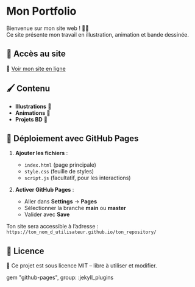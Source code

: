 # Mon Portfolio  

Bienvenue sur mon site web ! 🎨✨  
Ce site présente mon travail en illustration, animation et bande dessinée.  

## 🔹 Accès au site  
🔗 [Voir mon site en ligne](https://ton_nom_d_utilisateur.github.io/ton_repository/)  

## 🖌 Contenu  
- **Illustrations** 🎨  
- **Animations** 🎥  
- **Projets BD** 📖  

## 🚀 Déploiement avec GitHub Pages  
1. **Ajouter les fichiers** :  
   - `index.html` (page principale)  
   - `style.css` (feuille de styles)  
   - `script.js` (facultatif, pour les interactions)  

2. **Activer GitHub Pages** :  
   - Aller dans **Settings** → **Pages**  
   - Sélectionner la branche **main** ou **master**  
   - Valider avec **Save**  

Ton site sera accessible à l’adresse :  
`https://ton_nom_d_utilisateur.github.io/ton_repository/`  

## 📜 Licence  
📖 Ce projet est sous licence MIT – libre à utiliser et modifier.

gem "github-pages", group: :jekyll_plugins
